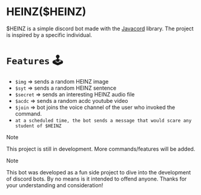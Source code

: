 # HEINZ($HEINZ)

$HEINZ is a simple discord bot made with the <a href="https://github.com/Javacord/Javacord">Javacord</a> library. The project is inspired by a specific individual. 


# `Features` :joystick: 

- `$img` => sends a random HEINZ image
- `$syt` => sends a random HEINZ sentence
- `$secret` => sends an interesting HEINZ audio file
- `$acdc` => sends a random acdc youtube video
- `$join` => bot joins the voice channel of the user who invoked the command.
- `at a scheduled time, the bot sends a message that would scare any student of $HEINZ`

> [!NOTE]
> This project is still in development. More commands/features will be added.

>[!NOTE]
> This bot was developed as a fun side project to dive into the development of discord bots. By no means is it intended to offend anyone. Thanks for your understanding and consideration!

